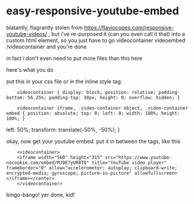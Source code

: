 # easy-responsive-youtube-embed

blatantly, flagrantly stolen from https://flaviocopes.com/responsive-youtube-videos/ , but i've re-purposed it (can you even call it that) into a custom html element, so you just have to go videocontainer videoembed /videocontainer and you're done

in fact i don't even need to put more files than this here

here's what you do

put this in your css file or in the inline style tag:

        videocontainer { display: block; position: relative; padding-bottom: 56.25%; padding-top: 30px; height: 0; overflow: hidden; }

        videocontainer iframe, .video-container object, .video-container embed { position: absolute; top: 0; left: 0; width: 100%; height: 100%; }
  left: 50%;
  transform: translate(-50%, -50%);
}

okay, now get your youtube embed. put it in between the tags, like this

        <videocontainer>
        <iframe width="560" height="315" src="https://www.youtube-nocookie.com/embed/MJ9E7yUR8TQ" title="YouTube video player" frameborder="0" allow="accelerometer; autoplay; clipboard-write; encrypted-media; gyroscope; picture-in-picture" allowfullscreen></iframe></center>
        </videocontainer>

bingo-bango! yer done, kid!
